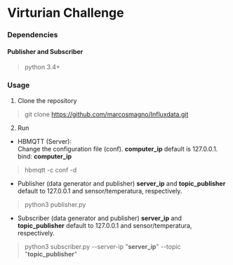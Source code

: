 Virturian Challenge
============================
### Dependencies
#### Publisher and Subscriber
> python 3.4+

### Usage
1. Clone the repository
> git clone https://github.com/marcosmagno/Influxdata.git

2. Run
* HBMQTT (Server):  
Change the configuration file (conf). **computer_ip** default is 127.0.0.1.
bind: **computer_ip**

> hbmqtt -c conf -d

* Publisher (data generator and publisher) 
**server_ip** and **topic_publisher** default to 127.0.0.1 and sensor/temperatura, respectively. 
> python3 publisher.py

* Subscriber (data generator and publisher) 
**server_ip** and **topic_publisher** default to 127.0.0.1 and sensor/temperatura, respectively. 
> python3 subscriber.py --server-ip "**server_ip**" --topic "**topic_publisher**"

